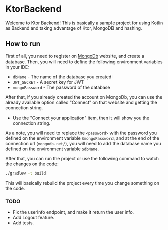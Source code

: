 # KtorBackend

Welcome to Ktor Backend! This is basically a sample project for using Kotlin as Backend and taking advantage of Ktor,
MongoDB and hashing.

## How to run

First of all, you need to register on [MongoDb](https://www.mongodb.com/cloud/atlas/register) website, and create a
database.
Then, you will need to define the following environment variables in your IDE:

- `dbName` - The name of the database you created
- `JWT_SECRET` - A secret key for JWT
- `mongoPassword` - The password of the database

After that, if you already created the account on MongoDb, you can use the already available option called "Connect" on
that website and getting the connection string.

- Use the "Connect your application" item, then it will show you the connection string.

As a note, you will need to replace the `<password>` with the password you defined on the environment
variable `$mongoPassword`, and at the end of the connection url (`mongodb.net/`), you will need to add the database name you defined on
the environment variable `$dbName`.

After that, you can run the project or use the following command to watch the changes on the code:

```bash
./gradlew -t build
```

This will basically rebuild the project every time you change something on the code.

### TODO

- Fix the userInfo endpoint, and make it return the user info.
- Add Logout feature.
- Add tests.
